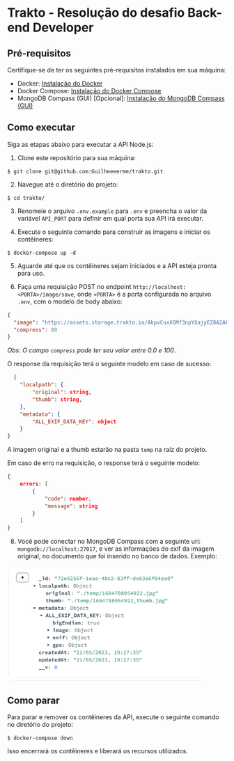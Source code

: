 # Trakto - Resolução do desafio Back-end Developer

## Pré-requisitos

Certifique-se de ter os seguintes pré-requisitos instalados em sua máquina:

- Docker: [Instalação do Docker](https://docs.docker.com/get-docker/)
- Docker Compose: [Instalação do Docker Compose](https://docs.docker.com/compose/install/)
- MongoDB Compass (GUI) [Opcional]: [Instalação do MongoDB Compass (GUI)](https://www.mongodb.com/try/download/compass)

## Como executar

Siga as etapas abaixo para executar a API Node.js:

1. Clone este repositório para sua máquina:

```shell
$ git clone git@github.com:Guilheeeerme/trakto.git
```

2. Navegue até o diretório do projeto:

```shell
$ cd trakto/
```

3. Renomeie o arquivo `.env.example` para `.env` e preencha o valor da variável `API_PORT` para definir em qual porta sua API irá executar.

4. Execute o seguinte comando para construir as imagens e iniciar os contêineres:

```shell
$ docker-compose up -d
```

5. Aguarde até que os contêineres sejam iniciados e a API esteja pronta para uso.

6. Faça uma requisição POST no endpoint `http://localhost:<PORTA>/image/save`, onde `<PORTA>` é a porta configurada no arquivo `.env`, com o modelo de body abaixo:

```json {
{
  "image": "https://assets.storage.trakto.io/AkpvCuxXGMf3npYXajyEZ8A2APn2/0e406885-9d03-4c72-bd92-c6411fbe5c49.jpeg",
  "compress": 80
}
```

_Obs: O campo `compress` pode ter seu valor entre 0.0 e 100_.

O response da requisição terá o seguinte modelo em caso de sucesso:

```json {
  {
    "localpath": {
        "original": string,
        "thumb": string,
    },
    "metadata": {
        "ALL_EXIF_DATA_KEY": object
    }
}
```

A imagem original e a thumb estarão na pasta `temp` na raíz do projeto.

Em caso de erro na requisição, o response terá o seguinte modelo:

```json
{
    errors: [
        {
            "code": number,
            "message": string
        }
    ]
}
```

8. Você pode conectar no MongoDB Compass com a seguinte uri: `mongodb://localhost:27017`, e ver as informações do exif da imagem original, no documento que foi inserido no banco de dados. Exemplo:

![](evidência.PNG)

## Como parar

Para parar e remover os contêineres da API, execute o seguinte comando no diretório do projeto:

```shell
$ docker-compose down
```

Isso encerrará os contêineres e liberará os recursos utilizados.
